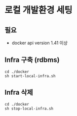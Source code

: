 # 로컬 개발환경 세팅

## 필요

- docker api version 1.41 이상

## Infra 구축 (rdbms)

```shell
cd ./docker
sh start-local-infra.sh
```

## Infra 삭제
```shell
cd ./docker
sh stop-local-infra.sh
```